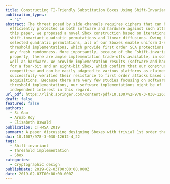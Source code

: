 ```yaml
---
title: Constructing TI-Friendly Substitution Boxes Using Shift-Invariant Permutations
publication_types:
  - "1"
abstract: The threat posed by side channels requires ciphers that can be
  efficiently protected in both software and hardware against such attacks. In
  this paper, we proposed a novel Sbox construction based on iterations of
  shift-invariant quadratic permutations and linear diffusions. Owing to the
  selected quadratic permutations, all of our Sboxes enable uniform 3-share
  threshold implementations, which provide first order SCA protections without
  any fresh randomness. More importantly, because of the “shift-invariant”
  property, there are ample implementation trade-offs available, in software as
  well as hardware. We provide implementation results (software and hardware)
  for a four-bit and an eight-bit Sbox, which confirm that our constructions are
  competitive and can be easily adapted to various platforms as claimed. We have
  successfully verified their resistance to first order attacks based on real
  acquisitions. Because there are very few studies focusing on software-based
  threshold implementations, our software implementations might be of
  independent interest in this regard.
url_pdf: https://link.springer.com/content/pdf/10.1007%2F978-3-030-12612-4_22.pdf
draft: false
featured: false
authors:
  - Si Gao
  - Arnab Roy
  - Elisabeth Oswald
publication: CT-RSA 2019
summary: A paper discussing designing Sboxes with trivial 1st order threshold implementations
doi: 10.1007/978-3-030-12612-4_22
tags:
  - Shift-invariant
  - Threshold implementation
  - Sbox
categories:
  - Cryptographic design
publishDate: 2019-02-03T00:00:00.000Z
date: 2019-02-03T00:00:00.000Z
---
```

